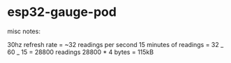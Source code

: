 # esp32-gauge-pod

misc notes:

30hz refresh rate = ~32 readings per second
15 minutes of readings = 32 _ 60 _ 15 = 28800 readings
28800 \* 4 bytes = 115kB
